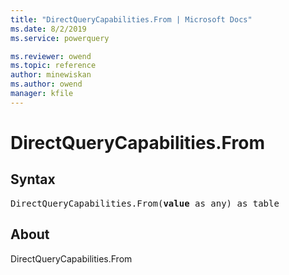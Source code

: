 ```yaml
---
title: "DirectQueryCapabilities.From | Microsoft Docs"
ms.date: 8/2/2019
ms.service: powerquery

ms.reviewer: owend
ms.topic: reference
author: minewiskan
ms.author: owend
manager: kfile
---
```

# DirectQueryCapabilities.From
## Syntax

<pre>
DirectQueryCapabilities.From(<b>value</b> as any) as table
</pre>

## About
DirectQueryCapabilities.From

